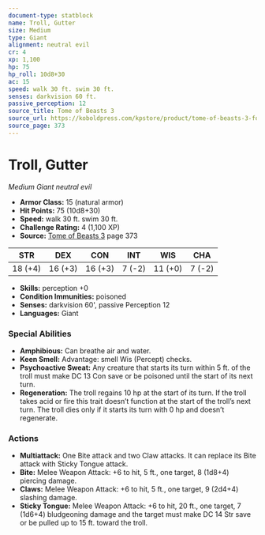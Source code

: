 ```yaml
---
document-type: statblock
name: Troll, Gutter
size: Medium
type: Giant
alignment: neutral evil
cr: 4
xp: 1,100
hp: 75
hp_roll: 10d8+30
ac: 15
speed: walk 30 ft. swim 30 ft.
senses: darkvision 60 ft. 
passive_perception: 12
source_title: Tome of Beasts 3
source_url: https://koboldpress.com/kpstore/product/tome-of-beasts-3-for-5th-edition/
source_page: 373
---
```


# Troll, Gutter

*Medium* *Giant* *neutral evil*

- **Armor Class:** 15 (natural armor)
- **Hit Points:** 75 (10d8+30)
- **Speed:** walk 30 ft. swim 30 ft.
- **Challenge Rating:** 4 (1,100 XP)
- **Source:** [Tome of Beasts 3](https://koboldpress.com/kpstore/product/tome-of-beasts-3-for-5th-edition/) page 373

| STR | DEX | CON | INT | WIS | CHA |
| --- | --- | --- | --- | --- | --- |
| 18 (+4) | 16 (+3) | 16 (+3) | 7 (-2) | 11 (+0) | 7 (-2) |

- **Skills:** perception +0
- **Condition Immunities:** poisoned
- **Senses:** darkvision 60', passive Perception 12
- **Languages:** Giant

### Special Abilities

- **Amphibious:** Can breathe air and water.
- **Keen Smell:** Advantage: smell Wis (Percept) checks.
- **Psychoactive Sweat:** Any creature that starts its turn within 5 ft. of the troll must make DC 13 Con save or be poisoned until the start of its next turn.
- **Regeneration:** The troll regains 10 hp at the start of its turn. If the troll takes acid or fire this trait doesn’t function at the start of the troll’s next turn. The troll dies only if it starts its turn with 0 hp and doesn’t regenerate.

### Actions

- **Multiattack:** One Bite attack and two Claw attacks. It can replace its Bite attack with Sticky Tongue attack.
- **Bite:** Melee Weapon Attack: +6 to hit, 5 ft., one target, 8 (1d8+4) piercing damage.
- **Claws:** Melee Weapon Attack: +6 to hit, 5 ft., one target, 9 (2d4+4) slashing damage.
- **Sticky Tongue:** Melee Weapon Attack: +6 to hit, 20 ft., one target, 7 (1d6+4) bludgeoning damage and the target must make DC 14 Str save or be pulled up to 15 ft. toward the troll.
